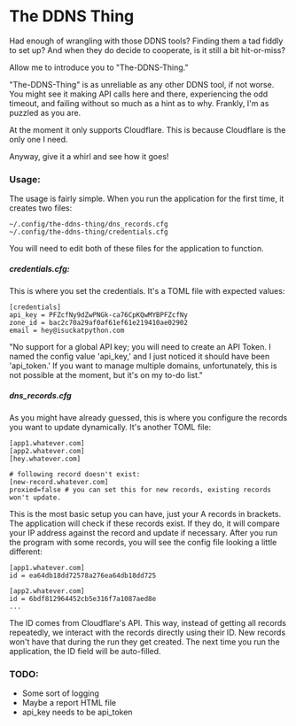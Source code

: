# The DDNS Thing

Had enough of wrangling with those DDNS tools? Finding them a tad fiddly to set up? And when they do decide
to cooperate, is it still a bit hit-or-miss?

Allow me to introduce you to "The-DDNS-Thing."

"The-DDNS-Thing" is as unreliable as any other DDNS tool, if not worse. You might see it making API
calls here and there, experiencing the odd timeout, and failing without so much as a hint as to why. Frankly, I'm as
puzzled as you are.

At the moment it only supports Cloudflare. This is because Cloudflare is the only one I need.

Anyway, give it a whirl and see how it goes!

### Usage:

The usage is fairly simple. When you run the application for the first time, it creates two files:

```
~/.config/the-ddns-thing/dns_records.cfg
~/.config/the-ddns-thing/credentials.cfg
```

You will need to edit both of these files for the application to function.

##### credentials.cfg:

This is where you set the credentials. It's a TOML file with expected values:

```
[credentials]
api_key = PFZcfNy9dZwPNGk-ca76CpKQwMYBPFZcfNy
zone_id = bac2c70a29af0af61ef61e219410ae02902
email = hey@isuckatpython.com
```
"No support for a global API key; you will need to create an API Token. I named the config value 'api_key,' and I just noticed it should have been 'api_token.' If you want to manage multiple domains, unfortunately, this is not possible at the moment, but it's on my to-do list."

##### dns_records.cfg
As you might have already guessed, this is where you configure the records you want to update dynamically. It's another TOML file:

```
[app1.whatever.com]
[app2.whatever.com]
[hey.whatever.com]

# following record doesn't exist:
[new-record.whatever.com]
proxied=false # you can set this for new records, existing records won't update.
```

This is the most basic setup you can have, just your A records in brackets. The application will check if these records exist. If they do, it will compare your IP address against the record and update if necessary. After you run the program with some records, you will see the config file looking a little different:

```
[app1.whatever.com]
id = ea64db18dd72578a276ea64db18dd725

[app2.whatever.com]
id = 6bdf812964452cb5e316f7a1087aed8e
...
```

The ID comes from Cloudflare's API. This way, instead of getting all records repeatedly, we interact with the records directly using their ID. New records won't have that during the run they get created. The next time you run the application, the ID field will be auto-filled.


### TODO:
- Some sort of logging
- Maybe a report HTML file 
- api_key needs to be api_token 
